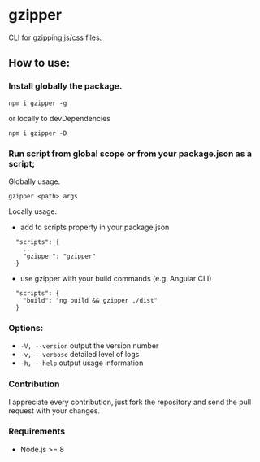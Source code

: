 # gzipper

CLI for gzipping js/css files.

## How to use:

### Install globally the package.

`npm i gzipper -g`

or locally to devDependencies

`npm i gzipper -D`

### Run script from global scope or from your package.json as a script;

Globally usage.

`gzipper <path> args`

Locally usage.

- add to scripts property in your package.json

```
  "scripts": {
    ...
    "gzipper": "gzipper"
  }
```

- use gzipper with your build commands (e.g. Angular CLI)

```
  "scripts": {
    "build": "ng build && gzipper ./dist"
  }
```

### Options:

- `-V, --version` output the version number
- `-v, --verbose` detailed level of logs
- `-h, --help` output usage information

### Contribution

I appreciate every contribution, just fork the repository and send the pull request with your changes.

### Requirements

- Node.js >= 8
